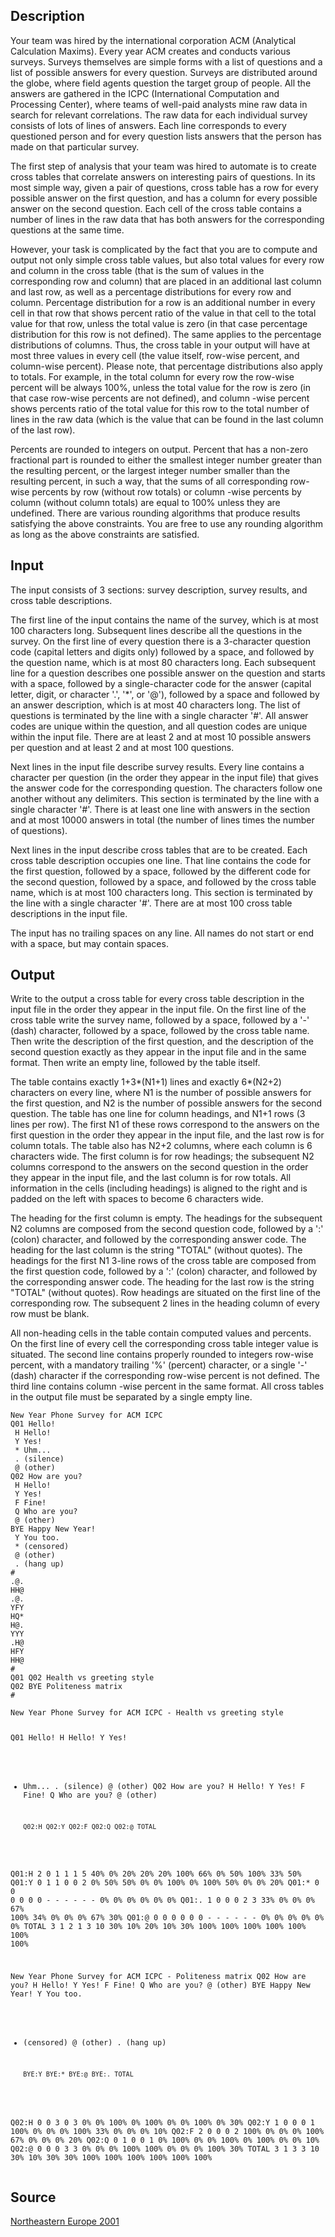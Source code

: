 <h2>Description</h2><p>Your team was hired by the international corporation ACM (Analytical Calculation Maxims). Every year ACM creates and conducts various surveys. Surveys themselves are simple forms with a list of questions and a list of possible answers for every question. Surveys are distributed around the globe, where field agents question the target group of people. All the answers are gathered in the ICPC (International Computation and Processing Center), where teams of well-paid analysts mine raw data in search for relevant correlations. The raw data for each individual survey consists of lots of lines of answers. Each line corresponds to every questioned person and for every question lists answers that the person has made on that particular survey.
</p>
The first step of analysis that your team was hired to automate is to create cross tables that correlate answers on interesting pairs of questions. In its most simple way, given a pair of questions, cross table has a row for every possible answer on the first question, and has a column for every possible answer on the second question. Each cell of the cross table contains a number of lines in the raw data that has both answers for the corresponding questions at the same time.

However, your task is complicated by the fact that you are to compute and output not only simple cross table values, but also total values for every row and column in the cross table (that is the sum of values in the corresponding row and column) that are placed in an additional last column and last row, as well as a percentage distributions for every row and column. Percentage distribution for a row is an additional number in every cell in that row that shows percent ratio of the value in that cell to the total value for that row, unless the total value is zero (in that case percentage distribution for this row is not defined). The same applies to the percentage distributions of columns. Thus, the cross table in your output will have at most three values in every cell (the value itself, row-wise percent, and column-wise percent). Please note, that percentage distributions also apply to totals. For example, in the total column for every row the row-wise percent will be always 100%, unless the total value for the row is zero (in that case row-wise percents are not defined), and column -wise percent shows percents ratio of the total value for this row to the total number of lines in the raw data (which is the value that can be found in the last column of the last row).

Percents are rounded to integers on output. Percent that has a non-zero fractional part is rounded to either the smallest integer number greater than the resulting percent, or the largest integer number smaller than the resulting percent, in such a way, that the sums of all corresponding row-wise percents by row (without row totals) or column -wise percents by column (without column totals) are equal to 100% unless they are undefined. There are various rounding algorithms that produce results satisfying the above constraints. You are free to use any rounding algorithm as long as the above constraints are satisfied.<h2>Input</h2><p>The input consists of 3 sections: survey description, survey results, and cross table descriptions.
</p>
The first line of the input contains the name of the survey, which is at most 100 characters long. Subsequent lines describe all the questions in the survey. On the first line of every question there is a 3-character question code (capital letters and digits only) followed by a space, and followed by the question name, which is at most 80 characters long. Each subsequent line for a question describes one possible answer on the question and starts with a space, followed by a single-character code for the answer (capital letter, digit, or character '.', '*', or '@'), followed by a space and followed by an answer description, which is at most 40 characters long. The list of questions is terminated by the line with a single character '#'. All answer codes are unique within the question, and all question codes are unique within the input file. There are at least 2 and at most 10 possible answers per question and at least 2 and at most 100 questions.

Next lines in the input file describe survey results. Every line contains a character per question (in the order they appear in the input file) that gives the answer code for the corresponding question. The characters follow one another without any delimiters. This section is terminated by the line with a single character '#'. There is at least one line with answers in the section and at most 10000 answers in total (the number of lines times the number of questions).

Next lines in the input  describe cross tables that are to be created. Each cross table description occupies one line. That line contains the code for the first question, followed by a space, followed by the different code for the second question, followed by a space, and followed by the cross table name, which is at most 100 characters long. This section is terminated by the line with a single character '#'. There are at most 100 cross table descriptions in the input file.

The input has no trailing spaces on any line. All names do not start or end with a space, but may contain spaces.
<h2>Output</h2><p>Write to the output  a cross table for every cross table description in the input file in the order they appear in the input file. On the first line of the cross table write the survey name, followed by a space, followed by a '-' (dash) character, followed by a space, followed by the cross table name. Then write the description of the first question, and the description of the second question exactly as they appear in the input file and in the same format. Then write an empty line, followed by the table itself.
</p>
The table contains exactly 1+3*(N1+1) lines and exactly 6*(N2+2) characters on every line, where N1 is the number of possible answers for the first question, and N2 is the number of possible answers for the second question. The table has one line for column headings, and N1+1 rows (3 lines per row). The first N1 of these rows correspond to the answers on the first question in the order they appear in the input file, and the last row is for column totals. The table also has N2+2 columns, where each column is 6 characters wide. The first column is for row headings; the subsequent N2 columns correspond to the answers on the second question in the order they appear in the input file, and the last column is for row totals. All information in the cells (including headings) is aligned to the right and is padded on the left with spaces to become 6 characters wide.

The heading for the first column is empty. The headings for the subsequent N2 columns are composed from the second question code, followed by a ':' (colon) character, and followed by the corresponding answer code. The heading for the last column is the string "TOTAL" (without quotes). The headings for the first N1 3-line rows of the cross table are composed from the first question code, followed by a ':' (colon) character, and followed by the corresponding answer code. The heading for the last row is the string "TOTAL" (without quotes). Row headings are situated on the first line of the corresponding row. The subsequent 2 lines in the heading column of every row must be blank.

All non-heading cells in the table contain computed values and percents. On the first line of every cell the corresponding cross table integer value is situated. The second line contains properly rounded to integers row-wise percent, with a mandatory trailing '%' (percent) character, or a single '-' (dash) character if the corresponding row-wise percent is not defined. The third line contains column -wise percent in the same format. All cross tables in the output file must be separated by a single empty line.
<pre><code class="language-input1">New Year Phone Survey for ACM ICPC
Q01 Hello!
 H Hello!
 Y Yes!
 * Uhm...
 . (silence)
 @ (other)
Q02 How are you?
 H Hello!
 Y Yes!
 F Fine!
 Q Who are you?
 @ (other)
BYE Happy New Year!
 Y You too.
 * (censored)
 @ (other)
 . (hang up)
#
.@.
HH@
.@.
YFY
HQ*
H@.
YYY
.H@
HFY
HH@
#
Q01 Q02 Health vs greeting style
Q02 BYE Politeness matrix
#
</code></pre><pre><code class="language-output1">New Year Phone Survey for ACM ICPC - Health vs greeting style
Q01 Hello!
 H Hello!
 Y Yes!
 * Uhm...
 . (silence)
 @ (other)
Q02 How are you?
 H Hello!
 Y Yes!
 F Fine!
 Q Who are you?
 @ (other)

       Q02:H Q02:Y Q02:F Q02:Q Q02:@ TOTAL
 Q01:H     2     0     1     1     1     5
         40%    0%   20%   20%   20%  100%
         66%    0%   50%  100%   33%   50%
 Q01:Y     0     1     1     0     0     2
          0%   50%   50%    0%    0%  100%
          0%  100%   50%    0%    0%   20%
 Q01:*     0     0     0     0     0     0
           -     -     -     -     -     -
          0%    0%    0%    0%    0%    0%
 Q01:.     1     0     0     0     2     3
         33%    0%    0%    0%   67%  100%
         34%    0%    0%    0%   67%   30%
 Q01:@     0     0     0     0     0     0
           -     -     -     -     -     -
          0%    0%    0%    0%    0%    0%
 TOTAL     3     1     2     1     3    10
         30%   10%   20%   10%   30%  100%
        100%  100%  100%  100%  100%  100%

New Year Phone Survey for ACM ICPC - Politeness matrix
Q02 How are you?
 H Hello!
 Y Yes!
 F Fine!
 Q Who are you?
 @ (other)
BYE Happy New Year!
 Y You too.
 * (censored)
 @ (other)
 . (hang up)

       BYE:Y BYE:* BYE:@ BYE:. TOTAL
 Q02:H     0     0     3     0     3
          0%    0%  100%    0%  100%
          0%    0%  100%    0%   30%
 Q02:Y     1     0     0     0     1
        100%    0%    0%    0%  100%
         33%    0%    0%    0%   10%
 Q02:F     2     0     0     0     2
        100%    0%    0%    0%  100%
         67%    0%    0%    0%   20%
 Q02:Q     0     1     0     0     1
          0%  100%    0%    0%  100%
          0%  100%    0%    0%   10%
 Q02:@     0     0     0     3     3
          0%    0%    0%  100%  100%
          0%    0%    0%  100%   30%
 TOTAL     3     1     3     3    10
         30%   10%   30%   30%  100%
        100%  100%  100%  100%  100%
</code></pre><h2>Source</h2><a href="searchproblem?field=source&amp;key=Northeastern+Europe+2001">Northeastern Europe 2001</a>